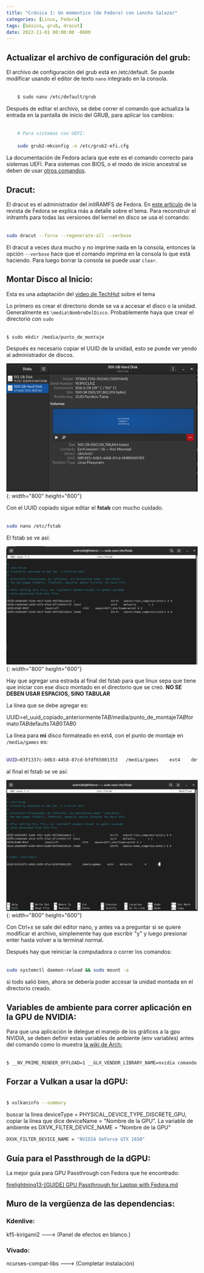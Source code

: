 ```yaml
---
title: "Crónica 1: Un momentico (de Fedora) con Lencho Salazar"
categories: [Linux, Fedora]
tags: [básico, grub, dracut]
date: 2022-11-01 00:00:00 -0600 
---
```


## Actualizar el archivo de configuración del grub:

El archivo de configuración del grub está en /etc/default. Se puede modificar usando el editor de texto `nano` integrado en la consola. 

```bash

    $ sudo nano /etc/default/grub

```
Después de editar el archivo, se debe correr el comando que actualiza la entrada en la pantalla de inicio del GRUB, para aplicar los cambios:

```bash

    # Para sistemas con UEFI:

    sudo grub2-mkconfig -o /etc/grub2-efi.cfg

```
La documentación de Fedora aclara que este es el comando correcto para sistemas UEFI. Para sistemas con BIOS, o el modo de inicio ancestral se deben de usar [otros comandos](https://fedoraproject.org/wiki/GRUB_2#Updating_the_GRUB_configuration_file). 

## Dracut:

El dracut es el administrador del initRAMFS de Fedora. En [este artículo](https://fedoramagazine.org/initramfs-dracut-and-the-dracut-emergency-shell/) de la revista de Fedora se explica más a detalle sobre el tema. Para reconstruir el initramfs para todas las versiones del kernel en disco se usa el comando: 

```bash

sudo dracut --force --regenerate-all --verbose 

```

El dracut a veces dura mucho y no imprime nada en la consola, entonces la opción `--verbose` hace que el comando imprima en la consola lo que está haciendo. Para luego borrar la consola se puede usar `clear`.

## Montar Disco al Inicio:

Esta es una adaptación del [video de TechHut](https://www.youtube.com/watch?v=LkwZZIsY9uE) sobre el tema

Lo primero es crear el directorio donde se va a accesar el disco o la unidad. Generalmente es `\media\NombreDelDisco`. Probablemente haya que crear el directorio con `sudo`

```bash

$ sudo mkdir /media/punto_de_montaje

```

Después es necesario copiar el UUID de la unidad, esto se puede ver yendo al administrador de discos. 

![flor amarilla 1](/assets/blog_images/cronica1/diskmanager.png){: width="800" height="600"}

Con el UUID copiado sigue editar el **fstab** con mucho cuidado. 

```bash

sudo nano /etc/fstab

```

El fstab se ve así:

![flor amarilla 1](/assets/blog_images/cronica1/fstab1.png){: width="800" height="600"}

Hay que agregar una estrada al final del fstab para que linux sepa que tiene que iniciar con ese disco montado en el directorio que se creó. **NO SE DEBEN USAR ESPACIOS, SINO TABULAR**

La línea que se debe agregar es:

UUID=el_uuid_copiado_anteriormente*TAB*/media/punto_de_montaje*TAB*formato*TAB*defaults*TAB*0*TAB*0

La línea para **mí** disco formateado en ext4, con el punto de montaje en `/media/games` es:

```bash

UUID=03f1337c-b0b3-4458-87cd-bfdf65001353   /media/games    ext4    defaults    0   0

```

al final el fstab se ve así:

![flor amarilla 1](/assets/blog_images/cronica1/fstab2.png){: width="800" height="600"}

Con Ctrl+x se sale del editor nano, y antes va a preguntar si se quiere modificar el archivo, simplemente hay que escribir "y" y luego presionar enter hasta volver a la terminal normal.

Después hay que reiniciar la computadora o correr los comandos: 

```bash

sudo systemctl daemon-reload && sudo mount -a

```

si todo salió bien, ahora se debería poder accesar la unidad montada en el directorio creado.

## Variables de ambiente para correr aplicación en la GPU de NVIDIA:

Para que una aplicación le delegue el manejo de los gráficos a la gpu NVIDIA, se deben definir estas variables de ambiente (env variables) antes del comando como lo muestra [la wiki de Arch:](https://wiki.archlinux.org/title/PRIME#PRIME_render_offload)

```bash

$ __NV_PRIME_RENDER_OFFLOAD=1 __GLX_VENDOR_LIBRARY_NAME=nvidia comando

```

## Forzar a Vulkan a usar la dGPU:

```bash

$ vulkaninfo --summary
```
buscar la línea deviceType = PHYSICAL_DEVICE_TYPE_DISCRETE_GPU, copiar la línea que dice deviceName = "Nombre de la GPU". La variable de ambiente es DXVK_FILTER_DEVICE_NAME = "Nombre de la GPU"

```bash
DXVK_FILTER_DEVICE_NAME = "NVIDIA GeForce GTX 1650"
```

## Guía para el Passthrough de la dGPU: 

La mejor guía para GPU Passthrough con Fedora que he encontrado:

[firelightning13-[GUIDE] GPU Passthrough for Laptop with Fedora.md](https://gist.github.com/firelightning13/e530aec3e3a4e15885a10f6c4b7ae021)


## Muro de la vergüenza de las dependencias:

### Kdenlive: 

kf5-kirigami2 ---> (Panel de efectos en blanco.)

### Vivado:

ncurses-compat-libs ---> (Completar instalación)
